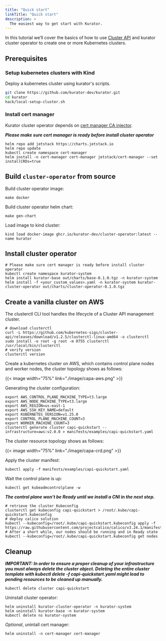 ```yaml
---
title: "Quick start"
linkTitle: "Quick start"
description: >
  The easiest way to get start with Kurator.
---
```


In this tutorial we’ll cover the basics of how to use [Cluster API](https://cluster-api.sigs.k8s.io) and kurator cluster operator to create one or more Kubernetes clusters.

## Prerequisites

### Setup kubernetes clusters with Kind

Deploy a kubernetes cluster using kurator's scripts.

```bash
git clone https://github.com/kurator-dev/kurator.git
cd kurator
hack/local-setup-cluster.sh
```

### Install cert manager

Kurator cluster operator depends on [cert manager CA injector](https://cert-manager.io/docs/concepts/ca-injector).

***Please make sure cert manager is ready before install cluster operator***

```console
helm repo add jetstack https://charts.jetstack.io
helm repo update
kubectl create namespace cert-manager
helm install -n cert-manager cert-manager jetstack/cert-manager --set installCRDs=true
```

## Build `cluster-operator` from source

Build cluster operator image:

```console
make docker
```

Build cluster operator helm chart:

```console
make gen-chart
```

Load image to kind cluster:

```console
kind load docker-image ghcr.io/kurator-dev/cluster-operator:latest --name kurator
```

## Install cluster operator

```console
# Please make sure cert manager is ready before install cluster operator
kubectl create namespace kurator-system
helm install kurator-base out/charts/base-0.1.0.tgz -n kurator-system
helm install -f <your_custom_values>.yaml -n kurator-system kurator-cluster-operator out/charts/cluster-operator-0.1.0.tgz
```

## Create a vanilla cluster on AWS

The clusterctl CLI tool handles the lifecycle of a Cluster API management cluster.

```console
# download clusterctl
curl -L https://github.com/kubernetes-sigs/cluster-api/releases/download/v1.2.5/clusterctl-linux-amd64 -o clusterctl
sudo install -o root -g root -m 0755 clusterctl /usr/local/bin/clusterctl
# verify version
clusterctl version
```

Create a kubernetes cluster on AWS, which contains control plane nodes and worker nodes, the cluster topology shows as follows:

{{< image width="75%"
    link="./image/capa-aws.png"
    >}}

Generating the cluster configuration:

```console
export AWS_CONTROL_PLANE_MACHINE_TYPE=t3.large
export AWS_NODE_MACHINE_TYPE=t3.large
export AWS_REGION=us-east-1
export AWS_SSH_KEY_NAME=default
export KUBERNETES_VERSION=v1.25.0
export CONTROL_PLANE_MACHINE_COUNT=3
export WORKER_MACHINE_COUNT=3
clusterctl generate cluster capi-quickstart --infrastructure=aws:v2.0.0 > manifests/examples/capi-quickstart.yaml
```

The cluster resource topology shows as follows:

{{< image width="75%"
    link="./image/capa-crd.png"
    >}}


Apply the cluster manifest:

```console
kubectl apply -f manifests/examples/capi-quickstart.yaml
```

Wait the control plane is up:

```console
kubectl get kubeadmcontrolplane -w
```

***The control plane won’t be Ready until we install a CNI in the next step.***

```console
# retrieve the cluster Kubeconfig 
clusterctl get kubeconfig capi-quickstart > /root/.kube/capi-quickstart.kubeconfig
# deploy calico solution
kubectl --kubeconfig=/root/.kube/capi-quickstart.kubeconfig apply -f https://raw.githubusercontent.com/projectcalico/calico/v3.24.1/manifests/calico.yaml
# After a short while, our nodes should be running and in Ready state
kubectl --kubeconfig=/root/.kube/capi-quickstart.kubeconfig get nodes
```

## Cleanup

***IMPORTANT: In order to ensure a proper cleanup of your infrastructure you must always delete the cluster object. Deleting the entire cluster template with kubectl delete -f capi-quickstart.yaml might lead to pending resources to be cleaned up manually.***

```console
kubectl delete cluster capi-quickstart
```

Uninstall cluster operator:

```console
helm uninstall kurator-cluster-operator -n kurator-system 
helm uninstall kurator-base -n kurator-system
kubectl delete ns kurator-system
```

*Optional*, unintall cert manager:

```console
helm uninstall -n cert-manager cert-manager
```

